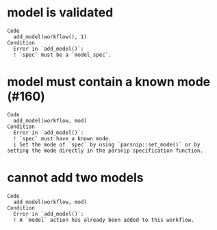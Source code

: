 # model is validated

    Code
      add_model(workflow(), 1)
    Condition
      Error in `add_model()`:
      ! `spec` must be a `model_spec`.

# model must contain a known mode (#160)

    Code
      add_model(workflow, mod)
    Condition
      Error in `add_model()`:
      ! `spec` must have a known mode.
      i Set the mode of `spec` by using `parsnip::set_mode()` or by setting the mode directly in the parsnip specification function.

# cannot add two models

    Code
      add_model(workflow, mod)
    Condition
      Error in `add_model()`:
      ! A `model` action has already been added to this workflow.

